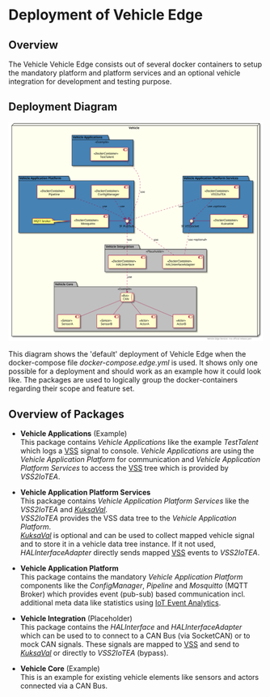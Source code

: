 <!---
  Copyright (c) 2021 Robert Bosch GmbH

  This Source Code Form is subject to the terms of the Mozilla Public
  License, v. 2.0. If a copy of the MPL was not distributed with this
  file, You can obtain one at https://mozilla.org/MPL/2.0/.

  SPDX-License-Identifier: MPL-2.0
-->

# Deployment of Vehicle Edge

## Overview

The Vehicle Vehicle Edge consists out of several docker containers to setup the mandatory platform and platform services and an optional vehicle integration for development and testing purpose.

## Deployment Diagram

![./artifacts/plantuml/vehicle_edge_deployment.svg](./artifacts/plantuml/vehicle_edge_default_deployment.svg)

This diagram shows the 'default' deployment of Vehicle Edge when the docker-compose file _docker-compose.edge.yml_ is used. It shows only one possible for a deployment and should work as an example how it could look like. The packages are used to logically group the docker-containers regarding their scope and feature set.

## Overview of Packages

 * __Vehicle Applications__ (Example)<br/>
   This package contains _Vehicle Applications_ like the example _TestTalent_ which logs a [VSS](https://github.com/GENIVI/vehicle_signal_specification) signal to console. _Vehicle Applications_ are using the _Vehicle Application Platform_ for communication and _Vehicle Application Platform Services_ to access the [VSS](https://github.com/GENIVI/vehicle_signal_specification) tree which is provided by _VSS2IoTEA_.

 * __Vehicle Application Platform Services__<br/>
   This package contains _Vehicle Application Platform Services_ like the _VSS2IoTEA_ and [_KuksaVal_](https://github.com/eclipse/kuksa.val).  
   _VSS2IoTEA_ provides the VSS data tree to the _Vehicle Application Platform_.  
   [_KuksaVal_](https://github.com/eclipse/kuksa.val) is optional and can be used to collect mapped vehicle signal and to store it in a vehicle data tree instance. If it not used, _HALInterfaceAdapter_ directly sends mapped [VSS](https://github.com/GENIVI/vehicle_signal_specification) events to _VSS2IoTEA_.

 * __Vehicle Application Platform__<br/>
   This package contains the mandatory _Vehicle Application Platform_ components like the _ConfigManager_, _Pipeline_ and _Mosquitto_ (MQTT Broker) which provides event (pub-sub) based communication incl. additional meta data like statistics using [IoT Event Analytics](https://github.com/GENIVI/iot-event-analytics).

 * __Vehicle Integration__ (Placeholder)<br/>
   This package contains the _HALInterface_ and _HALInterfaceAdapter_ which can be used to to connect to a CAN Bus (via SocketCAN) or to mock CAN signals. These signals are mapped to [VSS](https://github.com/GENIVI/vehicle_signal_specification) and send to [_KuksaVal_](https://github.com/eclipse/kuksa.val) or directly to _VSS2IoTEA_ (bypass).

 * __Vehicle Core__ (Example)<br/>
   This is an example for existing vehicle elements like sensors and actors connected via a CAN Bus.
